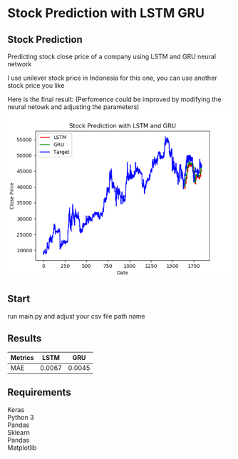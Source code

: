 # Stock Prediction with LSTM GRU

## Stock Prediction
Predicting stock close price of a company using LSTM and GRU neural network

I use unilever stock price in Indonesia for this one, you can use another stock price you like

Here is the final result: (Perfomence could be improved by modifying the neural netowk and adjusting the parameters)
![alt text](https://github.com/BenBenee/Stock-Prediction-with-LSTM-GRU/blob/master/model/FigurePredicted.png)

## Start
run main.py and adjust your csv file path name

## Results

|Metrics| LSTM   | GRU   |
| ----- | :------: | :------:|
| MAE	| 0.0067 | 0.0045|

## Requirements
Keras  
Python 3  
Pandas  
Sklearn  
Pandas  
Matplotlib  
 
